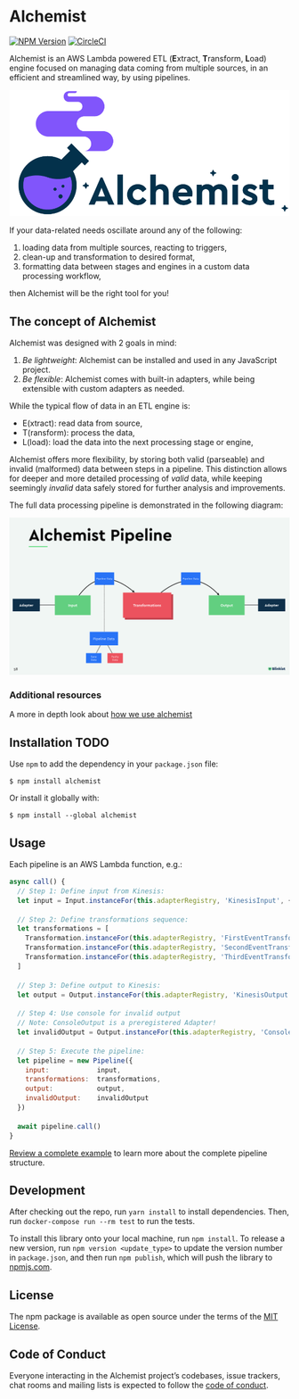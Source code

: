 # Alchemist
[![NPM Version](https://img.shields.io/npm/v/alchemist.svg)](https://www.npmjs.com/package/alchemist)
[![CircleCI](https://circleci.com/gh/blinkist/blinkist-alchemist.svg?style=svg&circle-token=08df91bc5aa51170735bc5a9b654365fc0de774c)](https://circleci.com/gh/blinkist/blinkist-alchemist)

Alchemist is an AWS Lambda powered ETL (**E**xtract, **T**ransform, **L**oad) engine focused on managing data coming from multiple sources, in an efficient and streamlined way, by using pipelines.

![Alchemist](./alchemist.png)

If your data-related needs oscillate around any of the following:

1. loading data from multiple sources, reacting to triggers,
2. clean-up and transformation to desired format,
3. formatting data between stages and engines in a custom data processing workflow,

then Alchemist will be the right tool for you!


## The concept of Alchemist

Alchemist was designed with 2 goals in mind:

1. *Be lightweight*: Alchemist can be installed and used in any JavaScript project.
2. *Be flexible*: Alchemist comes with built-in adapters, while being extensible with custom adapters as needed.

While the typical flow of data in an ETL engine is:

- E(xtract): read data from source,
- T(ransform): process the data,
- L(load): load the data into the next processing stage or engine,

Alchemist offers more flexibility, by storing both valid (parseable) and invalid (malformed) data between steps in a pipeline. This distinction allows for deeper and more detailed processing of _valid_ data, while keeping seemingly _invalid_ data safely stored for further analysis and improvements.

The full data processing pipeline is demonstrated in the following diagram:

![alchemist_pipeline](./alchemist_pipeline.png)

### Additional resources

A more in depth look about [how we use alchemist](https://www.slideshare.net/SebastianSchleicher/tracking-and-business-intelligence)

## Installation TODO

Use `npm` to add the dependency in your `package.json` file:

    $ npm install alchemist

Or install it globally with:

    $ npm install --global alchemist

## Usage

Each pipeline is an AWS Lambda function, e.g.:

```javascript
async call() {
  // Step 1: Define input from Kinesis:
  let input = Input.instanceFor(this.adapterRegistry, 'KinesisInput', { events: this.event.events() })

  // Step 2: Define transformations sequence:
  let transformations = [
    Transformation.instanceFor(this.adapterRegistry, 'FirstEventTransformation'),
    Transformation.instanceFor(this.adapterRegistry, 'SecondEventTransformation'),
    Transformation.instanceFor(this.adapterRegistry, 'ThirdEventTransformation')
  ]

  // Step 3: Define output to Kinesis:
  let output = Output.instanceFor(this.adapterRegistry, 'KinesisOutput', {stream_name: 'output-kinesis-stream'})

  // Step 4: Use console for invalid output
  // Note: ConsoleOutput is a preregistered Adapter!
  let invalidOutput = Output.instanceFor(this.adapterRegistry, 'ConsoleOutput', { })

  // Step 5: Execute the pipeline:
  let pipeline = new Pipeline({
    input:            input,
    transformations:  transformations,
    output:           output,
    invalidOutput:    invalidOutput
  })

  await pipeline.call()
}
```

[Review a complete example](example/app/services/pintpoint_service.js) to learn more about the complete pipeline structure.

## Development

After checking out the repo, run `yarn install` to install dependencies. Then, run `docker-compose run --rm test` to run the tests.

To install this library onto your local machine, run `npm install`. To release a new version, run `npm version <update_type>` to update the version number in `package.json`, and then run `npm publish`, which will push the library to [npmjs.com](https://www.npmjs.com/).

## License

The npm package is available as open source under the terms of the [MIT License](https://opensource.org/licenses/MIT).

## Code of Conduct

Everyone interacting in the Alchemist project’s codebases, issue trackers, chat rooms and mailing lists is expected to follow the [code of conduct](https://github.com/blinkist/alchemist/blob/master/CODE_OF_CONDUCT.md).

